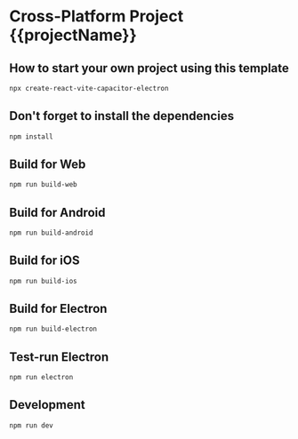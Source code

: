 # Cross-Platform Project {{projectName}}

## How to start your own project using this template

```bash
npx create-react-vite-capacitor-electron
```

## Don't forget to install the dependencies

```bash
npm install
```
## Build for Web

```bash
npm run build-web
```

## Build for Android

```bash
npm run build-android
```

## Build for iOS

```bash
npm run build-ios
```

## Build for Electron

```bash
npm run build-electron
```

## Test-run Electron

```bash
npm run electron
```

## Development

```bash
npm run dev
```


